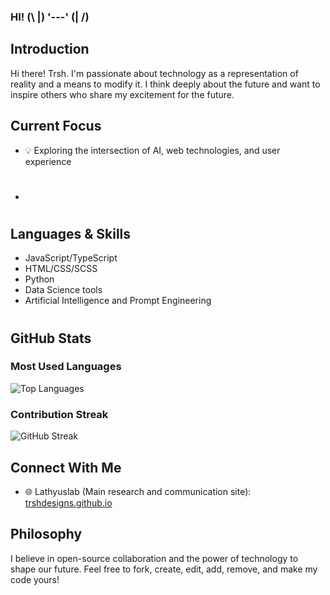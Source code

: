 ### HI! (\ |) '---' (| /)

## Introduction

Hi there! Trsh. I'm passionate about technology as a representation of reality and a means to modify it. I think deeply about the future and want to inspire others who share my excitement for the future.

## Current Focus
- 💡 Exploring the intersection of AI, web technologies, and user experience
- #
## Languages & Skills
- JavaScript/TypeScript
- HTML/CSS/SCSS
- Python
- Data Science tools
- Artificial Intelligence and Prompt Engineering
#
## GitHub Stats
### Most Used Languages
![Top Languages](https://github-readme-stats.vercel.app/api/top-langs/?username=TrshDesigns&layout=compact&theme=radical)
### Contribution Streak
![GitHub Streak](https://github-readme-streak-stats.herokuapp.com/?user=TrshDesigns&theme=radical)
## Connect With Me
- 🌐 Lathyuslab (Main research and communication site): [trshdesigns.github.io](https://trshdesigns.github.io)
## Philosophy
I believe in open-source collaboration and the power of technology to shape our future. Feel free to fork, create, edit, add, remove, and make my code yours!
